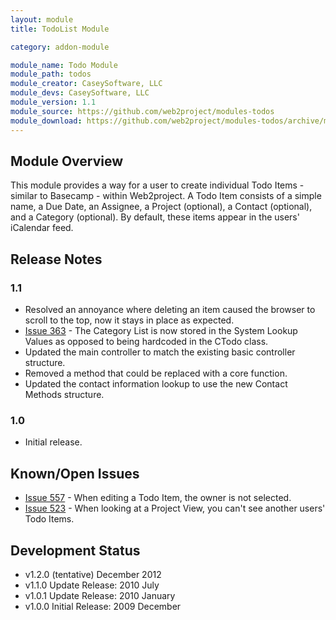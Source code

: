 ```yaml
---
layout: module
title: TodoList Module

category: addon-module

module_name: Todo Module
module_path: todos
module_creator: CaseySoftware, LLC
module_devs: CaseySoftware, LLC
module_version: 1.1
module_source: https://github.com/web2project/modules-todos
module_download: https://github.com/web2project/modules-todos/archive/master.zip
---
```


## Module Overview

This module provides a way for a user to create individual Todo Items - similar to Basecamp - within Web2project. A Todo Item consists of a simple name, a Due Date, an Assignee, a Project (optional), a Contact (optional), and a Category (optional). By default, these items appear in the users' iCalendar feed.

## Release Notes

### 1.1

* Resolved an annoyance where deleting an item caused the browser to scroll to the top, now it stays in place as expected.
* [Issue 363](http://bugs.web2project.net/view.php?id=363) - The Category List is now stored in the System Lookup Values as opposed to being hardcoded in the CTodo class.
* Updated the main controller to match the existing basic controller structure.
* Removed a method that could be replaced with a core function.
* Updated the contact information lookup to use the new Contact Methods structure.

### 1.0

* Initial release.

## Known/Open Issues

*  [Issue 557](http://bugs.web2project.net/view.php?id=557) - When editing a Todo Item, the owner is not selected.
*  [Issue 523](http://bugs.web2project.net/view.php?id=523) - When looking at a Project View, you can't see another users' Todo Items.

## Development Status

*  v1.2.0 (tentative) December 2012
*  v1.1.0 Update Release: 2010 July
*  v1.0.1 Update Release: 2010 January
*  v1.0.0 Initial Release: 2009 December
